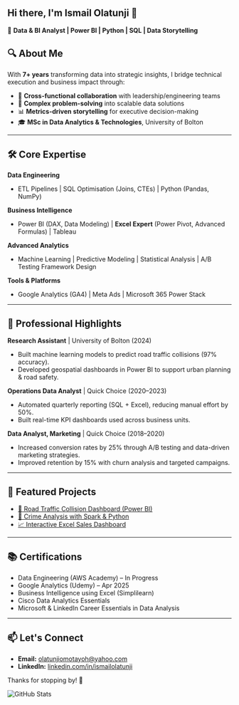 ## Hi there, I'm Ismail Olatunji 👋

🎯 **Data & BI Analyst | Power BI | Python | SQL | Data Storytelling**

## 🔍 About Me

With **7+ years** transforming data into strategic insights, I bridge technical execution and business impact through:  
- 🤝 **Cross-functional collaboration** with leadership/engineering teams  
- 🧩 **Complex problem-solving** into scalable data solutions  
- 📊 **Metrics-driven storytelling** for executive decision-making
- 🎓 **MSc in Data Analytics & Technologies**, University of Bolton

---

## 🛠️  Core Expertise

**Data Engineering**  
- ETL Pipelines | SQL Optimisation (Joins, CTEs) | Python (Pandas, NumPy)  

**Business Intelligence**  
- Power BI (DAX, Data Modeling) | **Excel Expert** (Power Pivot, Advanced Formulas) | Tableau  

**Advanced Analytics**  
- Machine Learning | Predictive Modeling | Statistical Analysis | A/B Testing Framework Design  

**Tools & Platforms**  
- Google Analytics (GA4) | Meta Ads | Microsoft 365 Power Stack

---

## 💼 Professional Highlights

**Research Assistant** | University of Bolton (2024)
- Built machine learning models to predict road traffic collisions (97% accuracy).
- Developed geospatial dashboards in Power BI to support urban planning & road safety. 

**Operations Data Analyst** | Quick Choice (2020–2023)
- Automated quarterly reporting (SQL + Excel), reducing manual effort by 50%.
- Built real-time KPI dashboards used across business units.

**Data Analyst, Marketing** | Quick Choice (2018–2020)
- Increased conversion rates by 25% through A/B testing and data-driven marketing strategies.
- Improved retention by 15% with churn analysis and targeted campaigns.

---

## 📂 Featured Projects
- [🚦 Road Traffic Collision Dashboard (Power BI)](https://bit.ly/40vz9jt)
- [🚨 Crime Analysis with Spark & Python](https://github.com/ismailolatunji/Crime-Analysis-Using-PySpark-and-Python)
- [📈 Interactive Excel Sales Dashboard](https://1drv.ms/x/c/abd1130d9666c805/EQkFObh8jaVHqCsTo60o-isBEW1fvZBIJ8MQoFEEOVxgoA?e=OSQHe8)

---

## 📚 Certifications

- Data Engineering (AWS Academy) – In Progress
- Google Analytics (Udemy) – Apr 2025
- Business Intelligence using Excel (Simplilearn)
- Cisco Data Analytics Essentials
- Microsoft & LinkedIn Career Essentials in Data Analysis

---

## 📫 Let's Connect

- **Email:** olatunjiomotayoh@yahoo.com  
- **LinkedIn:** [linkedin.com/in/ismailolatunji](http://www.linkedin.com/in/ismailolatunji)  

Thanks for stopping by! 🚀

![GitHub Stats](https://github-readme-stats.vercel.app/api?username=ismailolatunji&show_icons=true&theme=radical)

<!--
**ismailolatunji/ismailolatunji** is a ✨ _special_ ✨ repository because its `README.md` (this file) appears on your GitHub profile.

Here are some ideas to get you started:

- 🔭 I’m currently working on ...
- 🌱 I’m currently learning ...
- 👯 I’m looking to collaborate on ...
- 🤔 I’m looking for help with ...
- 💬 Ask me about ...
- 📫 How to reach me: ...
- 😄 Pronouns: ...
- ⚡ Fun fact: ...
-->
